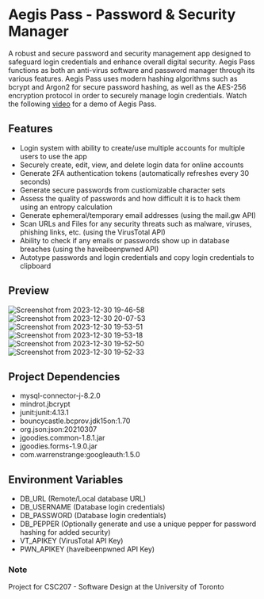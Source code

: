# Aegis Pass - Password & Security Manager
A robust and secure password and security management app designed to safeguard login credentials and enhance overall digital security. Aegis Pass functions as both an anti-virus software and password manager through its various features. Aegis Pass uses modern hashing algorithms such as bcrypt and Argon2 for secure password hashing, as well as the AES-256 encryption protocol in order to securely manage login credentials. Watch the following [video](https://drive.google.com/file/d/1_V0XC_BZzbE2enYxWh5WpJc8_yfds1t_/view?usp=sharing) for a demo of Aegis Pass.   

## Features
- Login system with ability to create/use multiple accounts for multiple users to use the app
- Securely create, edit, view, and delete login data for online accounts
- Generate 2FA authentication tokens (automatically refreshes every 30 seconds)
- Generate secure passwords from custiomizable character sets
- Assess the quality of passwords and how difficult it is to hack them using an entropy calculation
- Generate ephemeral/temporary email addresses (using the mail.gw API)
- Scan URLs and Files for any security threats such as malware, viruses, phishing links, etc. (using the VirusTotal API)
- Ability to check if any emails or passwords show up in database breaches (using the haveibeenpwned API)
- Autotype passwords and login credentials and copy login credentials to clipboard

## Preview
![Screenshot from 2023-12-30 19-46-58](https://github.com/hadi-naqvi/Aegis-Pass/assets/92334527/427a464b-5a3c-4d23-8815-1a728e1f64c8)
![Screenshot from 2023-12-30 20-07-53](https://github.com/hadi-naqvi/Aegis-Pass/assets/92334527/d84410ae-f5c1-4501-979f-cada2c9e1989)
![Screenshot from 2023-12-30 19-53-51](https://github.com/hadi-naqvi/Aegis-Pass/assets/92334527/3ddfc6f1-f5cf-456c-87de-90dae55c081c)
![Screenshot from 2023-12-30 19-53-18](https://github.com/hadi-naqvi/Aegis-Pass/assets/92334527/b0c5dbd8-235e-484c-ad57-4099a0a759be)
![Screenshot from 2023-12-30 19-52-50](https://github.com/hadi-naqvi/Aegis-Pass/assets/92334527/e339c522-763d-4ac5-852e-a009d5c1d307)
![Screenshot from 2023-12-30 19-52-33](https://github.com/hadi-naqvi/Aegis-Pass/assets/92334527/3a86dc43-9c7c-4e53-8187-47e0823b7121)


## Project Dependencies
- mysql-connector-j-8.2.0
- mindrot.jbcrypt
- junit:junit:4.13.1
- bouncycastle.bcprov.jdk15on:1.70
- org.json:json:20210307
- jgoodies.common-1.8.1.jar
- jgoodies.forms-1.9.0.jar
- com.warrenstrange:googleauth:1.5.0

## Environment Variables
- DB_URL (Remote/Local database URL)
- DB_USERNAME (Database login credentials)
- DB_PASSWORD (Database login credentials)
- DB_PEPPER (Optionally generate and use a unique pepper for password hashing for added security)
- VT_APIKEY (VirusTotal API Key)
- PWN_APIKEY (haveibeenpwned API Key)

### Note
Project for CSC207 - Software Design at the University of Toronto
